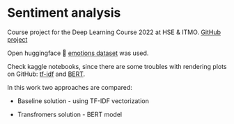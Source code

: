 # Sentiment analysis 

Course project for the Deep Learning Course 2022 at HSE & ITMO. [GitHub project](https://github.com/VadimShabashov/transformers-for-text-analysis)

Open huggingface 🤗 [emotions dataset](https://huggingface.co/datasets/emotion) was used.

Check kaggle notebooks, since there are some troubles with rendering plots on GitHub: [tf-idf](https://www.kaggle.com/code/xyinspired/baseline-tf-idf-sentiment-analysis/notebook) and [BERT](https://www.kaggle.com/code/xyinspired/bert-sentiment-emotions-analysis).

In this work two approaches are compared:

* Baseline solution - using TF-IDF vectorization

* Transfromers solution - BERT model

